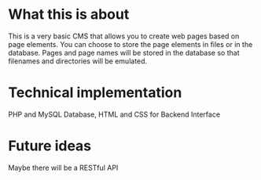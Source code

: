 # What this is about
This is a very basic CMS that allows you to create web pages based on page elements. You can choose to store the page elements in files or in the database. Pages and page names will be stored in the database so that filenames and directories will be emulated.

# Technical implementation
PHP and MySQL Database, HTML and CSS for Backend Interface

# Future ideas
Maybe there will be a RESTful API
